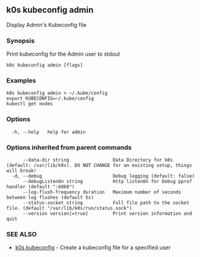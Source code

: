 ## k0s kubeconfig admin

Display Admin's Kubeconfig file

### Synopsis

Print kubeconfig for the Admin user to stdout

```shell
k0s kubeconfig admin [flags]
```

### Examples

```shell
k0s kubeconfig admin > ~/.kube/config
export KUBECONFIG=~/.kube/config
kubectl get nodes
```

### Options

```shell
  -h, --help   help for admin
```

### Options inherited from parent commands

```shell
      --data-dir string                Data Directory for k0s (default: /var/lib/k0s). DO NOT CHANGE for an existing setup, things will break!
  -d, --debug                          Debug logging (default: false)
      --debugListenOn string           Http listenOn for Debug pprof handler (default ":6060")
      --log-flush-frequency duration   Maximum number of seconds between log flushes (default 5s)
      --status-socket string           Full file path to the socket file. (default "/var/lib/k0s/run/status.sock")
      --version version[=true]         Print version information and quit
```

### SEE ALSO

* [k0s kubeconfig](k0s_kubeconfig.md) - Create a kubeconfig file for a specified user
